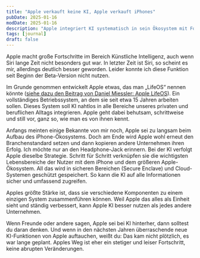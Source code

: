 ```yaml
---
title: "Apple verkauft keine KI, Apple verkauft iPhones"
pubDate: 2025-01-16
modDate: 2025-01-16
description: "Apple integriert KI systematisch in sein Ökosystem mit Fokus auf sichere, nahtlose und langfristige Innovationen für das persönliche und berufliche Leben."
tags: [journal]
draft: false
---
```


Apple macht große Fortschritte im Bereich Künstliche Intelligenz, auch wenn Siri lange Zeit nicht besonders gut war. In letzter Zeit ist Siri, so scheint es mir, allerdings deutlich besser geworden. Leider konnte ich diese Funktion seit Beginn der Beta-Version nicht nutzen.

Im Grunde genommen entwickelt Apple etwas, das man „LifeOS“ nennen könnte ([siehe dazu den Beitrag von Daniel Miessler: Apple LifeOS](https://danielmiessler.com/blog/apple-lifeos)). Ein vollständiges Betriebssystem, an dem sie seit etwa 15 Jahren arbeiten sollen. Dieses System soll KI nahtlos in alle Bereiche unseres privaten und beruflichen Alltags integrieren. Apple geht dabei behutsam, schrittweise und still vor, ganz so, wie man es von ihnen kennt.

Anfangs meinten einige Bekannte von mir noch, Apple sei zu langsam beim Aufbau des iPhone-Ökosystems. Doch am Ende wird Apple wohl erneut den Branchenstandard setzen und dann kopieren andere Unternehmen ihren Erfolg. Ich möchte nur an den Headphone-Jack erinnern. Bei der KI verfolgt Apple dieselbe Strategie. Schritt für Schritt verknüpfen sie die wichtigsten Lebensbereiche der Nutzer mit dem iPhone und dem größeren Apple-Ökosystem. All das wird in sicheren Bereichen (Secure Enclave) und Cloud-Systemen geschützt gespeichert. So kann die KI auf alle Informationen sicher und umfassend zugreifen.

Apples größte Stärke ist, dass sie verschiedene Komponenten zu einem einzigen System zusammenführen können. Weil Apple das alles als Einheit sieht und ständig verbessert, kann Apple KI besser nutzen als jedes andere Unternehmen.

Wenn Freunde oder andere sagen, Apple sei bei KI hinterher, dann solltest du daran denken. Und wenn in den nächsten Jahren überraschende neue KI-Funktionen von Apple auftauchen, weißt du: Das kam nicht plötzlich, es war lange geplant. Apples Weg ist eher ein stetiger und leiser Fortschritt, keine abrupten Veränderungen.
